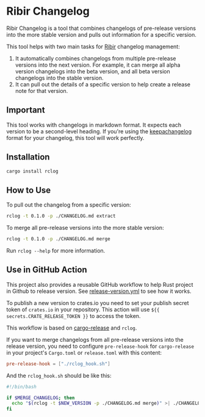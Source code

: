 # Ribir Changelog

Ribir Changelog is a tool that combines changelogs of pre-release versions into the more stable version and pulls out information for a specific version.

This tool helps with two main tasks for [Ribir](ribir.org) changelog management:

1. It automatically combines changelogs from multiple pre-release versions into the next version. For example, it can merge all alpha version changelogs into the beta version, and all beta version changelogs into the stable version.
2. It can pull out the details of a specific version to help create a release note for that version.

## Important

This tool works with changelogs in markdown format. It expects each version to be a second-level heading. If you're using the [keepachangelog](https://keepachangelog.com/en/1.0.0/) format for your changelog, this tool will work perfectly.

## Installation

```sh
cargo install rclog
```

## How to Use

To pull out the changelog from a specific version:

```sh
rclog -t 0.1.0 -p ./CHANGELOG.md extract
```

To merge all pre-release versions into the more stable version:

```sh
rclog -t 0.1.0 -p ./CHANGELOG.md merge
```

Run `rclog --help` for more information.

## Use in GitHub Action

This project also provides a reusable GitHub workflow to help Rust project in Github to release version. See 
[release-version.yml](./github/workflows/release-version.yml) to see how it works.

To publish a new version to crates.io you need to set your publish secret token of `crates.io` in your repository. This action will use `${{ secrets.CRATE_RELEASE_TOKEN }}` to access the token.

This workflow is based on [cargo-release](https://github.com/crate-ci/cargo-release) and `rclog`. 

If you want to merge changelogs from all pre-release versions into the release version, you need to configure `pre-release-hook` for `cargo-release` in your project's `Cargo.toml` or `release.toml` with this content:

```toml
pre-release-hook = ["./rclog_hook.sh"]
```

And the `rclog_hook.sh` should be like this:

```sh
#!/bin/bash

if $MERGE_CHANGELOG; then
  echo "$(rclog -t $NEW_VERSION -p ./CHANGELOG.md merge)" >| ./CHANGELOG.md
fi
```